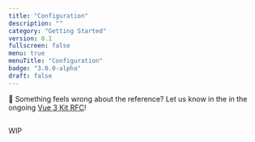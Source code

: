 ```yaml
---
title: "Configuration"
description: ""
category: "Getting Started"
version: 0.1
fullscreen: false
menu: true
menuTitle: "Configuration"
badge: "3.0.0-alpha"
draft: false
---
```


<d-alert type="info">

🤔 Something feels wrong about the reference? Let us know in the in the ongoing [Vue 3 Kit RFC](https://github.com/prismicio/prismic-vue/issues/46)!

</d-alert>

<style>
aside + div > div > article + div > div {
  visibility: hidden
}
</style>

##

WIP

<!-- TODO -->
